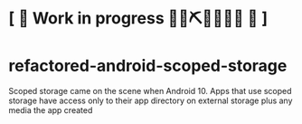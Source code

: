 # \[ 🚧 Work in progress 👷‍♀️⛏👷🔧️👷🔧 🚧 \]
# refactored-android-scoped-storage
Scoped storage came on the scene when Android 10.  Apps that use scoped storage have access only to their app directory on external storage plus any media the app created
